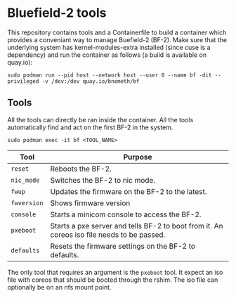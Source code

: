 # Bluefield-2 tools
This repository contains tools and a Containerfile to build a container which provides a conveniant way to manage Buefield-2 (BF-2). Make sure that the underlying system has kernel-modules-extra installed (since cuse is a dependency) and run the container as follows (a build is available on quay.io):

```
sudo podman run --pid host --network host --user 0 --name bf -dit --privileged -v /dev:/dev quay.io/bnemeth/bf
```

## Tools

All the tools can directly be ran inside the container. All the tools automatically find and act on the first BF-2 in the system.

```
sudo podman exec -it bf <TOOL_NAME>
```

| Tool         | Purpose                                                                                    |
|--------------|--------------------------------------------------------------------------------------------|
| `reset`      | Reboots the BF-2.                                                                          |
| `nic_mode`    | Switches the BF-2 to nic mode.                                                             |
| `fwup`       | Updates the firmware on the BF-2 to the latest.                                            |
| `fwversion`  | Shows firmware version                                                                     |
| `console`    | Starts a minicom console to access the BF-2.                                               |
| `pxeboot`    | Starts a pxe server and tells BF-2 to boot from it. An coreos iso file needs to be passed. |
| `defaults`   | Resets the firmware settings on the BF-2 to defaults.                                      |

The only tool that requires an argument is the `pxeboot` tool. It expect an iso file with coreos that should
be booted through the rshim. The iso file can optionally be on an nfs mount point.

